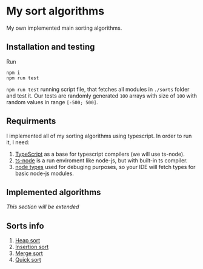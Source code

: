 # My sort algorithms

My own implemented main sorting algorithms.

## Installation and testing

Run

```
npm i
npm run test
```

`npm run test` running script file, that fetches all modules in `./sorts` folder and test it.
Our tests are randomly generated `100` arrays with size of `100` with random values in range `[-500; 500]`.

## Requirments

I implemented all of my sorting algorithms using typescript. In order to run it, I need:

1. [TypeScript](https://www.npmjs.com/package/typescript) as a base for typescript compilers (we will use ts-node).
2. [ts-node](https://www.npmjs.com/package/ts-node) is a run enviroment like node-js, but with built-in ts compiler.
3. [node types](https://www.npmjs.com/package/@types/node) used for debuging purposes, so your IDE will fetch types for basic node-js modules.

## Implemented algorithms

_This section will be extended_

## Sorts info

1. [Heap sort](./heapsort.md)
2. [Insertion sort](./insertionsort.md)
3. [Merge sort](./mergesort.md)
4. [Quick sort](./quicksort.md)
